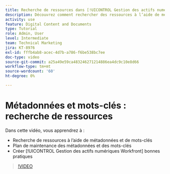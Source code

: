 ```yaml
---
title: Recherche de ressources dans [!UICONTROL Gestion des actifs numériques Workfront]
description: Découvrez comment rechercher des ressources à l’aide de métadonnées et de mots-clés, planifier la maintenance des métadonnées et des mots-clés et établir [!UICONTROL Gestion des actifs numériques Workfront] bonnes pratiques.
activity: use
feature: Digital Content and Documents
type: Tutorial
role: Admin, User
level: Intermediate
team: Technical Marketing
jira: KT-8976
exl-id: fffb4ab8-acec-4d7b-a786-f6be538bc7ee
doc-type: video
source-git-commit: a25a49e59ca483246271214886ea4dc9c10e8d66
workflow-type: tm+mt
source-wordcount: '60'
ht-degree: 0%

---
```


# Métadonnées et mots-clés : recherche de ressources

Dans cette vidéo, vous apprendrez à :

* Recherche de ressources à l’aide de métadonnées et de mots-clés
* Plan de maintenance des métadonnées et des mots-clés
* Créer [!UICONTROL Gestion des actifs numériques Workfront] bonnes pratiques

>[!VIDEO](https://video.tv.adobe.com/v/335239/?quality=12&learn=on)
